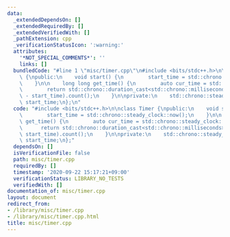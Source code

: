 ```yaml
---
data:
  _extendedDependsOn: []
  _extendedRequiredBy: []
  _extendedVerifiedWith: []
  _pathExtension: cpp
  _verificationStatusIcon: ':warning:'
  attributes:
    '*NOT_SPECIAL_COMMENTS*': ''
    links: []
  bundledCode: "#line 1 \"misc/timer.cpp\"\n#include <bits/stdc++.h>\n\nclass Timer\
    \ {\npublic:\n    void start() {\n        start_time = std::chrono::steady_clock::now();\n\
    \    }\n\n    long long get_time() {\n        auto cur_time = std::chrono::steady_clock::now();\n\
    \        return std::chrono::duration_cast<std::chrono::milliseconds>(cur_time\
    \ - start_time).count();\n    }\n\nprivate:\n    std::chrono::steady_clock::time_point\
    \ start_time;\n};\n"
  code: "#include <bits/stdc++.h>\n\nclass Timer {\npublic:\n    void start() {\n\
    \        start_time = std::chrono::steady_clock::now();\n    }\n\n    long long\
    \ get_time() {\n        auto cur_time = std::chrono::steady_clock::now();\n  \
    \      return std::chrono::duration_cast<std::chrono::milliseconds>(cur_time -\
    \ start_time).count();\n    }\n\nprivate:\n    std::chrono::steady_clock::time_point\
    \ start_time;\n};"
  dependsOn: []
  isVerificationFile: false
  path: misc/timer.cpp
  requiredBy: []
  timestamp: '2020-09-22 15:17:21+09:00'
  verificationStatus: LIBRARY_NO_TESTS
  verifiedWith: []
documentation_of: misc/timer.cpp
layout: document
redirect_from:
- /library/misc/timer.cpp
- /library/misc/timer.cpp.html
title: misc/timer.cpp
---
```

